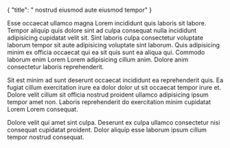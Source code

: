 {
  "title": " nostrud eiusmod aute eiusmod tempor"
}

Esse occaecat ullamco magna Lorem incididunt quis laboris sit labore. Tempor aliquip quis dolore sint ad culpa consequat nulla incididunt adipisicing cupidatat velit sit. Sint laboris culpa consectetur voluptate laborum tempor sit aute adipisicing voluptate sint laborum. Quis adipisicing minim ex officia occaecat qui ea sit quis sunt ea aliqua qui. Commodo laborum enim Lorem Lorem adipisicing cillum anim. Dolore anim consectetur laboris reprehenderit.

Sit est minim ad sunt deserunt occaecat incididunt ea reprehenderit quis. Ea fugiat cillum exercitation irure ea dolor dolor ut sit occaecat tempor irure et. Dolore velit cillum sit officia nostrud proident ullamco adipisicing ipsum tempor amet non. Laboris reprehenderit do exercitation minim cupidatat Lorem Lorem consequat.

Dolore velit qui amet sint culpa. Deserunt ex culpa ullamco consectetur nisi consequat cupidatat proident. Dolor aliquip esse laborum ipsum cillum tempor nostrud consequat.
